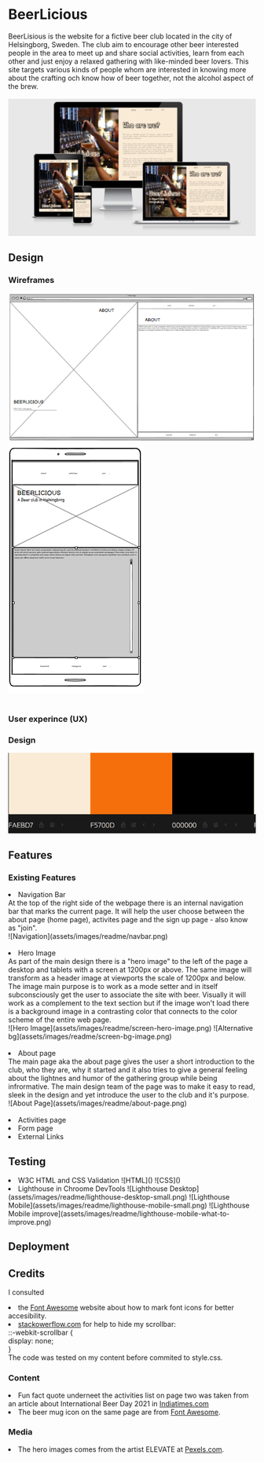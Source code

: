 # BeerLicious

BeerLisious is the website for a fictive beer club located in the city of Helsingborg, Sweden. The club aim to encourage other beer interested people in the area to meet up and share social activities, learn from each other and just enjoy a relaxed gathering with like-minded beer lovers. This site targets various kinds of people whom are interested in knowing more about the crafting och know how of beer together, not the alcohol aspect of the brew.
<br>
<br>
![Responsitivity](assets/images/readme/resposive.png)
<br>

## Design

### Wireframes
![Wireframes](assets/images/readme/Wireframe-desktop.png)      ![Wireframes](assets/images/readme/Wireframe-mobile-small.png)
<br>
<br>

### User experince (UX)

### Design
![Color scheme](assets/images/readme/color-scheme.png)

## Features

### Existing Features

<li> Navigation Bar 
<br>
At the top of the right side of the webpage there is an internal navigation bar that marks the current page. It will help the user choose between the about page (home page), activites page and the sign up page - also know as "join".
<br>
![Navigation](assets/images/readme/navbar.png)
<br>
<br>
<li> Hero Image <br>
As part of the main design there is a "hero image" to the left of the page a desktop and tablets with a screen at 1200px or above. The same image will transform as a header image at viewports the scale of 1200px and below. The image main purpose is to  work as a mode setter and in itself subconsciously get the user to associate the site with beer. Visually it will work as a complement to the text section but if the image won't load there is a background image in a contrasting color that connects to the color scheme of the entire web page.
<br>
![Hero Image](assets/images/readme/screen-hero-image.png)     ![Alternative bg](assets/images/readme/screen-bg-image.png)
<br>
<br>
<li> About page
<br>
The main page aka the about page gives the user a short introduction to the club, who they are, why it started and it also tries to give a general feeling about the lightnes and humor of the gathering group while being infrormative. The main design team of the page was to make it easy to read, sleek in the design and yet introduce the user to the club and it's purpose. 
<br>
![About Page](assets/images/readme/about-page.png)
<br>
<br>
<li> Activities page
<li> Form page
<li> External Links


## Testing
<li> W3C HTML and CSS Validation
![HTML]() ![CSS]()
<li> Lighthouse in Chroome DevTools
![Lighthouse Desktop](assets/images/readme/lighthouse-desktop-small.png)
![Lighthouse Mobile](assets/images/readme/lighthouse-mobile-small.png)
![Lighthouse Mobile improve](assets/images/readme/lighthouse-mobile-what-to-improve.png)

## Deployment

## Credits
I consulted
<li> the <a href="https://fontawesome.com/">Font Awesome</a> website about how to mark font icons for better accesibility.
<li> <a href="https://stackoverflow.com/questions/16670931/hide-scroll-bar-but-while-still-being-able-to-scroll"> stackowerflow.com</a> for help to hide my scrollbar:
<br> ::-webkit-scrollbar {
<br> display: none;
<br>}
<br>The code was tested on my content before commited to style.css. 


### Content
<li> Fun fact quote underneet the activities list on page two was taken from an article about International Beer Day 2021 in <a href="https://www.indiatimes.com/trending/social-relevance/international-beer-day-facts-about-beer-546635.html">Indiatimes.com</a>
<li> The beer mug icon on the same page are from <a href="https://fontawesome.com/">Font Awesome</a>.

### Media
<li> The hero images comes from the artist ELEVATE at <a href="https://www.pexels.com/sv-se/@elevate">Pexels.com</a>.